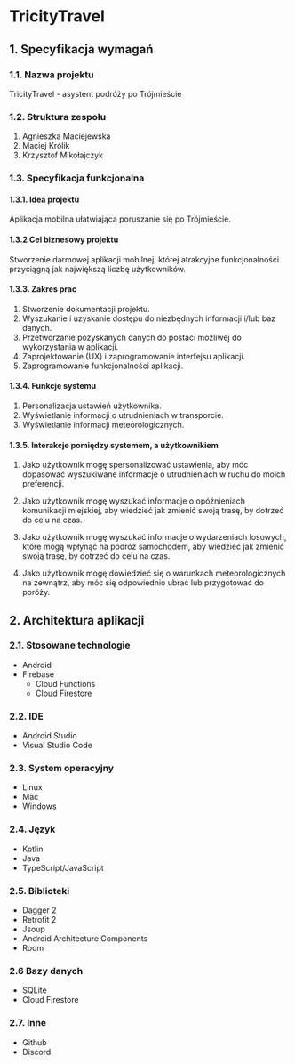 # TricityTravel

## 1. Specyfikacja wymagań
### 1.1. Nazwa projektu
TricityTravel - asystent podróży po Trójmieście

### 1.2. Struktura zespołu
1. Agnieszka Maciejewska
2. Maciej Królik
3. Krzysztof Mikołajczyk

### 1.3. Specyfikacja funkcjonalna
#### 1.3.1. Idea projektu
Aplikacja mobilna ułatwiająca poruszanie się po Trójmieście.

#### 1.3.2 Cel biznesowy projektu
Stworzenie darmowej aplikacji mobilnej, której atrakcyjne funkcjonalności przyciągną jak największą liczbę użytkowników.

#### 1.3.3. Zakres prac
1. Stworzenie dokumentacji projektu.
2. Wyszukanie i uzyskanie dostępu do niezbędnych informacji i/lub baz danych.
3. Przetworzanie pozyskanych danych do postaci możliwej do wykorzystania w aplikacji.
4. Zaprojektowanie (UX) i zaprogramowanie interfejsu aplikacji.
5. Zaprogramowanie funkcjonalności aplikacji.

#### 1.3.4. Funkcje systemu
1. Personalizacja ustawień użytkownika.
2. Wyświetlanie informacji o utrudnieniach w transporcie.
3. Wyświetlanie informacji meteorologicznych.

#### 1.3.5. Interakcje pomiędzy systemem, a użytkownikiem
1. Jako użytkownik mogę spersonalizować ustawienia, aby móc dopasować wyszukiwane informacje o utrudnieniach w ruchu do moich preferencji.

2. Jako użytkownik mogę wyszukać informacje o opóźnieniach komunikacji miejskiej, aby wiedzieć jak zmienić swoją trasę, by dotrzeć do celu na czas.

3. Jako użytkownik mogę wyszukać informacje o wydarzeniach losowych, które mogą wpłynąć na podróż samochodem, aby wiedzieć jak zmienić swoją trasę, by dotrzeć do celu na czas.

4. Jako użytkownik mogę dowiedzieć się o warunkach meteorologicznych na zewnątrz, aby móc się odpowiednio ubrać lub przygotować do poróży.


## 2. Architektura aplikacji

### 2.1. Stosowane technologie
* Android
* Firebase
  * Cloud Functions
  * Cloud Firestore

### 2.2. IDE
* Android Studio
* Visual Studio Code

### 2.3. System operacyjny
* Linux
* Mac
* Windows

### 2.4. Język
* Kotlin 
* Java
* TypeScript/JavaScript

### 2.5. Biblioteki
* Dagger 2
* Retrofit 2
* Jsoup
* Android Architecture Components
* Room

### 2.6 Bazy danych
* SQLite
* Cloud Firestore

### 2.7. Inne
* Github
* Discord
